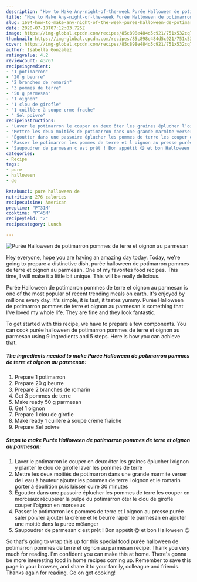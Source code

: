 ```yaml
---
description: "How to Make Any-night-of-the-week Purée Halloween de potimarron pommes de terre et oignon au parmesan"
title: "How to Make Any-night-of-the-week Purée Halloween de potimarron pommes de terre et oignon au parmesan"
slug: 1694-how-to-make-any-night-of-the-week-puree-halloween-de-potimarron-pommes-de-terre-et-oignon-au-parmesan
date: 2020-07-18T07:12:03.725Z
image: https://img-global.cpcdn.com/recipes/85c898e484d5c921/751x532cq70/puree-halloween-de-potimarron-pommes-de-terre-et-oignon-au-parmesan-photo-principale-de-la-recette.jpg
thumbnail: https://img-global.cpcdn.com/recipes/85c898e484d5c921/751x532cq70/puree-halloween-de-potimarron-pommes-de-terre-et-oignon-au-parmesan-photo-principale-de-la-recette.jpg
cover: https://img-global.cpcdn.com/recipes/85c898e484d5c921/751x532cq70/puree-halloween-de-potimarron-pommes-de-terre-et-oignon-au-parmesan-photo-principale-de-la-recette.jpg
author: Isabella Gonzalez
ratingvalue: 4.2
reviewcount: 43767
recipeingredient:
- "1 potimarron"
- "20 g beurre"
- "2 branches de romarin"
- "3 pommes de terre"
- "50 g parmesan"
- "1 oignon"
- "1 clou de girofle"
- "1 cuillère à soupe crme frache"
- " Sel poivre"
recipeinstructions:
- "Laver le potimarron le couper en deux ôter les graines éplucher l’oignon y planter le clou de girofle laver les pommes de terre"
- "Mettre les deux moitiés de potimarron dans une grande marmite verser de l eau à hauteur ajouter les pommes de terre l oignon et le romarin porter à ébullition puis laisser cuire 30 minutes"
- "Égoutter dans une passoire éplucher les pommes de terre les couper en morceaux récupérer la pulpe du potimarron ôter le clou de girofle couper l’oignon en morceaux"
- "Passer le potimarron les pommes de terre et l oignon au presse purée saler poivrer ajouter la crème et le beurre râper le parmesan en ajouter une moitié dans la purée mélanger"
- "Saupoudrer de parmesan c est prêt ! Bon appétit 😋 et bon Halloween 😉"
categories:
- Recipe
tags:
- pure
- halloween
- de

katakunci: pure halloween de 
nutrition: 276 calories
recipecuisine: American
preptime: "PT31M"
cooktime: "PT45M"
recipeyield: "2"
recipecategory: Lunch

---
```



![Purée Halloween de potimarron pommes de terre et oignon au parmesan](https://img-global.cpcdn.com/recipes/85c898e484d5c921/751x532cq70/puree-halloween-de-potimarron-pommes-de-terre-et-oignon-au-parmesan-photo-principale-de-la-recette.jpg)

Hey everyone, hope you are having an amazing day today. Today, we're going to prepare a distinctive dish, purée halloween de potimarron pommes de terre et oignon au parmesan. One of my favorites food recipes. This time, I will make it a little bit unique. This will be really delicious.



Purée Halloween de potimarron pommes de terre et oignon au parmesan is one of the most popular of recent trending meals on earth. It's enjoyed by millions every day. It's simple, it is fast, it tastes yummy. Purée Halloween de potimarron pommes de terre et oignon au parmesan is something that I've loved my whole life. They are fine and they look fantastic.


To get started with this recipe, we have to prepare a few components. You can cook purée halloween de potimarron pommes de terre et oignon au parmesan using 9 ingredients and 5 steps. Here is how you can achieve that.

<!--inarticleads1-->

##### The ingredients needed to make Purée Halloween de potimarron pommes de terre et oignon au parmesan:

1. Prepare 1 potimarron
1. Prepare 20 g beurre
1. Prepare 2 branches de romarin
1. Get 3 pommes de terre
1. Make ready 50 g parmesan
1. Get 1 oignon
1. Prepare 1 clou de girofle
1. Make ready 1 cuillère à soupe crème fraîche
1. Prepare  Sel poivre




<!--inarticleads2-->

##### Steps to make Purée Halloween de potimarron pommes de terre et oignon au parmesan:

1. Laver le potimarron le couper en deux ôter les graines éplucher l’oignon y planter le clou de girofle laver les pommes de terre
1. Mettre les deux moitiés de potimarron dans une grande marmite verser de l eau à hauteur ajouter les pommes de terre l oignon et le romarin porter à ébullition puis laisser cuire 30 minutes
1. Égoutter dans une passoire éplucher les pommes de terre les couper en morceaux récupérer la pulpe du potimarron ôter le clou de girofle couper l’oignon en morceaux
1. Passer le potimarron les pommes de terre et l oignon au presse purée saler poivrer ajouter la crème et le beurre râper le parmesan en ajouter une moitié dans la purée mélanger
1. Saupoudrer de parmesan c est prêt ! Bon appétit 😋 et bon Halloween 😉




So that's going to wrap this up for this special food purée halloween de potimarron pommes de terre et oignon au parmesan recipe. Thank you very much for reading. I'm confident you can make this at home. There's gonna be more interesting food in home recipes coming up. Remember to save this page in your browser, and share it to your family, colleague and friends. Thanks again for reading. Go on get cooking!
